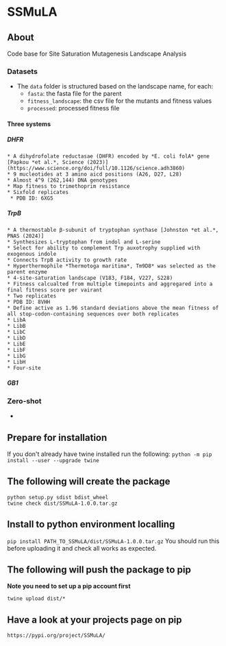 # SSMuLA

## About

Code base for Site Saturation Mutagenesis Landscape Analysis

### Datasets
* The `data` folder is structured based on the landscape name, for each:
    - `fasta`: the fasta file for the parent
    - `fitness_landscape`: the csv file for the mutants and fitness values
    - `processed`: processed fitness file

#### Three systems
##### DHFR
    * A dihydrofolate reductasae (DHFR) encoded by *E. coli folA* gene [Papkou *et al.*, Science (2023)](https://www.science.org/doi/full/10.1126/science.adh3860)
    * 9 mucleotides at 3 amino aicd positions (A26, D27, L28)
    * Almost 4^9 (262,144) DNA genotypes
    * Map fitness to trimethoprim resistance
    * Sixfold replicates
     * PDB ID: 6XG5
##### TrpB
    * A thermostable β-subunit of tryptophan synthase [Johnston *et al.*, PNAS (2024)]
    * Synthesizes L-tryptophan from indol and L-serine
    * Select for ability to complement Trp auxotrophy supplied with exogenous indole
    * Connects TrpB activity to growth rate
    * Hyperthermophile *Thermotoga maritima*, Tm9D8* was selected as the parent enzyme
    * 4-site-saturation landscape (V183, F184, V227, S228)
    * Fitness calcualted from multiple timepoints and aggregared into a final fitness score per vairant
    * Two replicates
    * PDB ID: 8VHH
    * Define active as 1.96 standard deviations above the mean fitness of all stop-codon-containing sequences over both replicates
    * LibA
    * LibB
    * LibC
    * LibD
    * LibE
    * LibF
    * LibG
    * LibH
    * Four-site
##### GB1


### Zero-shot
* 

## Prepare for installation

If you don't already have twine installed run the following:
`python -m pip install --user --upgrade twine`

## The following will create the package
```
python setup.py sdist bdist_wheel
twine check dist/SSMuLA-1.0.0.tar.gz
```

## Install to python environment localling

`pip install PATH_TO_SSMuLA/dist/SSMuLA-1.0.0.tar.gz`
You should run this before uploading it and check all works as expected.

## The following will push the package to pip 
**Note you need to set up a pip account first**

```
twine upload dist/*
```

## Have a look at your projects page on pip

`https://pypi.org/project/SSMuLA/`
